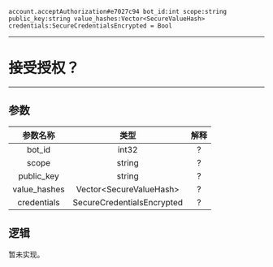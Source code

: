 ```
account.acceptAuthorization#e7027c94 bot_id:int scope:string public_key:string value_hashes:Vector<SecureValueHash> credentials:SecureCredentialsEncrypted = Bool
```

---
# 接受授权？
---

## 参数
参数名称 | 类型 | 解释
:-: | :-: | :-:
bot_id       | int32                      | ?
scope       | string                     | ?
public_key   | string                     | ?
value_hashes | Vector\<SecureValueHash\>  | ?
credentials | SecureCredentialsEncrypted | ?

## 逻辑
暂未实现。